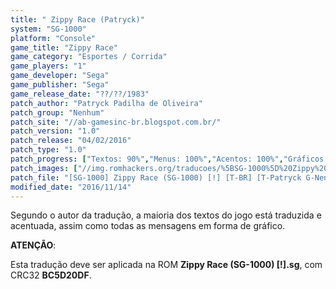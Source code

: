 ```yaml
---
title: " Zippy Race (Patryck)"
system: "SG-1000"
platform: "Console"
game_title: "Zippy Race"
game_category: "Esportes / Corrida"
game_players: "1"
game_developer: "Sega"
game_publisher: "Sega"
game_release_date: "??/??/1983"
patch_author: "Patryck Padilha de Oliveira"
patch_group: "Nenhum"
patch_site: "//ab-gamesinc-br.blogspot.com.br/"
patch_version: "1.0"
patch_release: "04/02/2016"
patch_type: "1.0"
patch_progress: ["Textos: 90%","Menus: 100%","Acentos: 100%","Gráficos: 100%","Geral: 95%"]
patch_images: ["//img.romhackers.org/traducoes/%5BSG-1000%5D%20Zippy%20Race%20-%20Patryck%20-%201.png","//img.romhackers.org/traducoes/%5BSG-1000%5D%20Zippy%20Race%20-%20Patryck%20-%202.png","//img.romhackers.org/traducoes/%5BSG-1000%5D%20Zippy%20Race%20-%20Patryck%20-%203.png"]
patch_file: "[SG-1000] Zippy Race (SG-1000) [!] [T-BR] [T-Patryck G-Nenhum] [V-1.0 A-2016].zip"
modified_date: "2016/11/14"
---
```

Segundo o autor da tradução, a maioria dos textos do jogo está traduzida e acentuada, assim como todas as mensagens em forma de gráfico.

<b>ATENÇÃO</b>:

Esta tradução deve ser aplicada na ROM <b>Zippy Race (SG-1000) [!].sg</b>, com CRC32 <b>BC5D20DF</b>.
